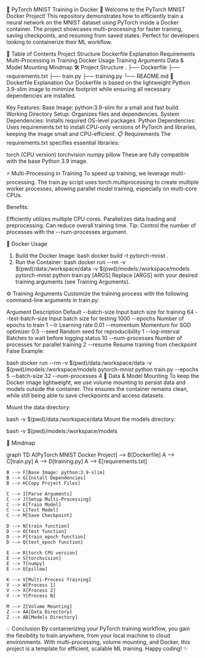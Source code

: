 

🚀 PyTorch MNIST Training in Docker 🚀
Welcome to the PyTorch MNIST Docker Project! This repository demonstrates how to efficiently train a neural network on the MNIST dataset using PyTorch inside a Docker container. The project showcases multi-processing for faster training, saving checkpoints, and resuming from saved states. Perfect for developers looking to containerize their ML workflow.

📑 Table of Contents
Project Structure
Dockerfile Explanation
Requirements
Multi-Processing in Training
Docker Usage
Training Arguments
Data & Model Mounting
Mindmap
🛠 Project Structure
.
├── Dockerfile
├── requirements.txt
├── train.py
├── training.py
└── README.md
🐳 Dockerfile Explanation
Our Dockerfile is based on the lightweight Python 3.9-slim image to minimize footprint while ensuring all necessary dependencies are installed.

Key Features:
Base Image: python:3.9-slim for a small and fast build.
Working Directory Setup: Organizes files and dependencies.
System Dependencies: Installs required OS-level packages.
Python Dependencies: Uses requirements.txt to install CPU-only versions of PyTorch and libraries, keeping the image small and CPU-efficient.
📋 Requirements
The requirements.txt specifies essential libraries:

torch (CPU version)
torchvision
numpy
pillow
These are fully compatible with the base Python 3.9 image.

⚡ Multi-Processing in Training
To speed up training, we leverage multi-processing. The train.py script uses torch.multiprocessing to create multiple worker processes, allowing parallel model training, especially on multi-core CPUs.

Benefits:

Efficiently utilizes multiple CPU cores.
Parallelizes data loading and preprocessing.
Can reduce overall training time.
Tip: Control the number of processes with the --num-processes argument.

🐋 Docker Usage
1. Build the Docker Image:
bash
docker build -t pytorch-mnist .
2. Run the Container:
bash
docker run --rm -v $(pwd)/data:/workspace/data -v $(pwd)/models:/workspace/models pytorch-mnist python train.py [ARGS]
Replace [ARGS] with your desired training arguments (see Training Arguments).

⚙️ Training Arguments
Customize the training process with the following command-line arguments in train.py:

Argument	Description	Default
--batch-size	Input batch size for training	64
--test-batch-size	Input batch size for testing	1000
--epochs	Number of epochs to train	1
--lr	Learning rate	0.01
--momentum	Momentum for SGD optimizer	0.5
--seed	Random seed for reproducibility	1
--log-interval	Batches to wait before logging status	10
--num-processes	Number of processes for parallel training	2
--resume	Resume training from checkpoint	False
Example:

bash
docker run --rm -v $(pwd)/data:/workspace/data -v $(pwd)/models:/workspace/models pytorch-mnist python train.py --epochs 5 --batch-size 32 --num-processes 4
📂 Data & Model Mounting
To keep the Docker image lightweight, we use volume mounting to persist data and models outside the container. This ensures the container remains clean, while still being able to save checkpoints and access datasets.

Mount the data directory:

bash
-v $(pwd)/data:/workspace/data
Mount the models directory:

bash
-v $(pwd)/models:/workspace/models

🧠 Mindmap

graph TD
    A[PyTorch MNIST Docker Project] --> B[Dockerfile]
    A --> C[train.py]
    A --> D[training.py]
    A --> E[requirements.txt]
    
    B --> F[Base Image: python:3.9-slim]
    B --> G[Install Dependencies]
    B --> H[Copy Project Files]
    
    C --> I[Parse Arguments]
    C --> J[Setup Multi-Processing]
    C --> K[Train Model]
    C --> L[Test Model]
    C --> M[Save Checkpoint]
    
    D --> N[train function]
    D --> O[test function]
    D --> P[train_epoch function]
    D --> Q[test_epoch function]
    
    E --> R[torch CPU version]
    E --> S[torchvision]
    E --> T[numpy]
    E --> U[pillow]
    
    K --> V[Multi-Process Training]
    V --> W[Process 1]
    V --> X[Process 2]
    V --> Y[Process N]
    
    M --> Z[Volume Mounting]
    Z --> AA[Data Directory]
    Z --> AB[Models Directory]
💡 Conclusion
By containerizing your PyTorch training workflow, you gain the flexibility to train anywhere, from your local machine to cloud environments. With multi-processing, volume mounting, and Docker, this project is a template for efficient, scalable ML training. Happy coding! ✨